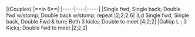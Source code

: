 |(Couples) |==in 6==|
|-----|----|-----|
|Single fwd, Single back; Double fwd w/stomp; Double back w/stomp; repeat |2;2;2;6|
|Ld Single fwd, Single back, Double Fwd & turn; Both 3 kicks; Double to meet |4;2;2|
|Gallop L ; 3 Kicks; Double fwd to meet |2;2;2|
